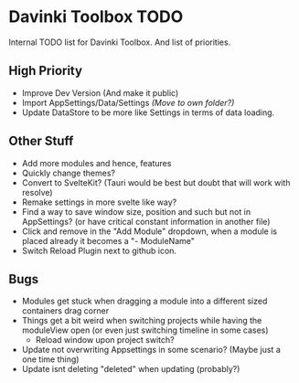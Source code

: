 # Davinki Toolbox TODO  

Internal TODO list for Davinki Toolbox.
And list of priorities.

## High Priority  

- Improve Dev Version (And make it public)  
- Import AppSettings/Data/Settings *(Move to own folder?)*  
- Update DataStore to be more like Settings in terms of data loading.  

## Other Stuff  

- Add more modules and hence, features  
- Quickly change themes?  
- Convert to SvelteKit? (Tauri would be best but doubt that will work with resolve)  
- Remake settings in more svelte like way?  
- Find a way to save window size, position and such but not in AppSettings? (or have critical constant information in another file)
- Click and remove in the "Add Module" dropdown, when a module is placed already it becomes a "- ModuleName"
- Switch Reload Plugin next to github icon.

## Bugs

- Modules get stuck when dragging a module into a different sized containers drag corner
- Things get a bit weird when switching projects while having the moduleView open (or even just switching timeline in some cases)
    - Reload window upon project switch?
- Update not overwriting Appsettings in some scenario? (Maybe just a one time thing)
- Update isnt deleting "deleted" when updating (probably?)
